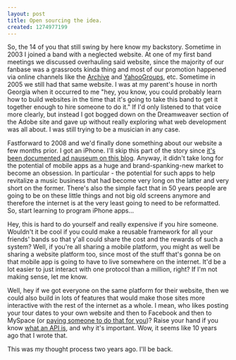 ```yaml
--- 
layout: post
title: Open sourcing the idea.
created: 1274977199
---
```

<p>So, the 14 of you that still swing by here know my backstory.  Sometime in 2003 I joined a band with a neglected website.  At one of my first band meetings we discussed overhauling said website, since the majority of our fanbase was a grassroots kinda thing and most of our promotion happened via online channels like the <a href="http://www.archive.org/search.php?query=collection:RailroadEarth">Archive</a> and <a href="http://launch.groups.yahoo.com/group/earthboard/">YahooGroups</a>, etc.  Sometime in 2005 we still had that same website.  I was at my parent's house in north Georgia when it occurred to me "hey, you know, you could probably learn how to build websites in the time that it's going to take this band to get it together enough to hire someone to do it."  If I'd only listened to that voice more clearly, but instead I got bogged down on the Dreamweaver section of the Adobe site and gave up without really exploring what web development was all about.  I was still trying to be a musician in any case.</p>

<p>Fastforward to 2008 and we'd finally done something about our website a few months prior.  I got an iPhone.  I'll skip this part of the story since <a href="http://ignoredbydinosaurs.com/category/iphone/">it's been documented ad nauseum on this blog</a>.  Anyway, it didn't take long for the potential of mobile apps as a huge and brand-spanking-new market to become an obsession.  In particular - the potential for such apps to help revitalize a music business that had become very long on the latter and very short on the former.  There's also the simple fact that in 50 years people are going to be on these little things and not big old screens anymore and therefore the internet is at the very least going to need to be reformatted.  So, start learning to program iPhone apps...</p>

<p>Hey, this is hard to do yourself and really expensive if you hire someone.  Wouldn't it be cool if you could make a reusable framework for all your friends' bands so that y'all could share the cost and the rewards of such a system?  Well, if you're all sharing a mobile platform, you might as well be sharing a website platform too, since most of the stuff that's gonna be on that mobile app is going to have to live somewhere on the internet.  It'd be a lot easier to just interact with one protocol than a million, right?  If I'm not making sense, let me know.</p>

<p>Well, hey if we got everyone on the same platform for their website, then we could also build in lots of features that would make those sites more interactive with the rest of the internet as a whole.  I mean, who likes posting your tour dates to your own website and then to Facebook and then to MySpace (or <a href="http://www.artistdata.com/us/">paying someone to do that for you</a>)?  Raise your hand if you know <a href="http://ignoredbydinosaurs.com/2009/04/chapter-4-api/">what an API is</a>, and why it's important.  Wow, it seems like 10 years ago that I wrote that.</p>

<p>This was my thought process two years ago.  I'll be back.</p>
